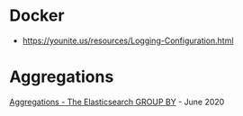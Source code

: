

# Docker 
- https://younite.us/resources/Logging-Configuration.html


# Aggregations

[Aggregations - The Elasticsearch GROUP BY](https//john.soban.ski/aggregations-the-elasticsearch-group-by.html) - June 2020
